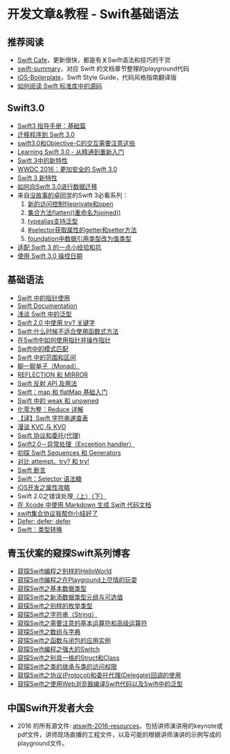 # 开发文章&教程 - Swift基础语法
## 推荐阅读
- [Swift Cafe][1]，更新很快，都是有关Swift语法和技巧的干货
- [swift-summary][2]，对应 Swift 的文档章节整理的playground代码
- [iOS-Boilerplate][3]，Swift Style Guide，代码风格指南翻译版
- [如何阅读 Swift 标准库中的源码][4]

## Swift3.0
- [Swift3 指导手册：基础篇][5]
- [迁移程序到 Swift 3.0][6]
- [swift3.0和Objective-C的交互需要注意这些][7]
- [Learning Swift 3.0 - 从精通到重新入门][8]
- [Swift 3中的新特性][9]
- [WWDC 2016：更加安全的 Swift 3.0][10]
- [Swift 3 新特性][11]
- [如何向Swift 3.0进行数据迁移][12]
- 来自[没故事的卓同学][13]的Swift 3必看系列：
	1. [新的访问控制fileprivate和open][14]
	2. [集合方法flatten()重命名为joined()][15]
	3. [typealias支持泛型][16]
	4. [\#selector获取属性的getter和setter方法][17]
	5. [foundation中数据引用类型改为值类型][18]
- [适配 Swift 3 的一点小经验和坑][19]
- [使用 Swift 3.0 操控日期][20]

## 基础语法
- [Swift 中的指针使用][21]
- [Swift Documentation][22]
- [浅谈 Swift 中的泛型][23]
- [Swift 2.0 中使用 try? 关键字][24]
- [Swift:什么时候不适合使用函数式方法][25]
- [在Swift中如何使用指针并操作指针][26]
- [Swift中的模式匹配][27]
- [Swift 中的范围和区间][28]
- [聊一聊单子（Monad）][29]
- [REFLECTION 和 MIRROR][30]
- [Swift 反射 API 及用法][31]
- [Swift：map 和 flatMap 基础入门][32]
- [Swift 中的 weak 和 unowned][33]
- [化零为整：Reduce 详解][34]
- [【译】Swift 字符串速查表][35]
- [漫谈 KVC 与 KVO][36]
- [Swift 协议和委托(代理)][37]
- [Swift2.0－异常处理（Exception handler）][38]
- [初探 Swift Sequences 和 Generators][39]
- [对比 attempt、try? 和 try!][40]
- [Swift 断言][41]
- [Swift：Selector 语法糖][42]
- [iOS开发之属性攻略][43]
- Swift 2.0之错误处理[（上）][44][（下）][45]
- [在 Xcode 中使用 Markdown 生成 Swift 代码文档][46]
- [swift集合协议我帮你小结好了][47]
- [Defer; defer; defer][48]
- [Swift：类型转换][49]

## 青玉伏案的窥探Swift系列博客
- [窥探Swift编程之别样的HelloWorld][50]
- [窥探Swift编程之在Playground上尽情的玩耍][51]
- [窥探Swift之基本数据类型][52]
- [窥探Swift之新添数据类型元组与可选值][53]
- [窥探Swift之别样的枚举类型][54]
- [窥探Swift之字符串（String）][55]
- [窥探Swift之需要注意的基本运算符和高级运算符][56]
- [窥探Swift之数组与字典][57]
- [窥探Swift之函数与闭包的应用实例][58]
- [窥探Swift编程之强大的Switch][59]
- [窥探Swift之别具一格的Struct和Class][60]
- [窥探Swift之类的继承与类的访问权限][61]
- [窥探Swift之协议(Protocol)和委托代理(Delegate)回调的使用][62]
- [窥探Swift之使用Web浏览器编译Swift代码以及Swift中的泛型][63]

## 中国Swift开发者大会
- 2016 的所有源文件: [atswift-2016-resources][64]，包括讲师演讲用的keynote或pdf文件，讲师现场直播的工程文件，以及可能的根据讲师演讲的示例写成的playground文件。

[1]:	http://swiftcafe.io/ "Swift Cafe"
[2]:	https://github.com/jakarmy/swift-summary "swift-summary"
[3]:	https://github.com/wxyyxc1992/iOS-Boilerplate "iOS-Boilerplate"
[4]:	http://swift.gg/2016/12/30/how-to-read-the-swift-standard-libray-source/ "如何阅读 Swift 标准库中的源码"
[5]:	http://swift.gg/2017/01/11/swift-3-tutorial-fundamentals/ "Swift3 指导手册：基础篇"
[6]:	http://www.jianshu.com/p/198405c1c467 "迁移程序到 Swift 3.0"
[7]:	http://www.jianshu.com/p/992af0be91b7 "swift3.0和Objective-C的交互需要注意这些"
[8]:	http://blog.csdn.net/xsl_bj/article/details/51819887 "Learning Swift 3.0 - 从精通到重新入门"
[9]:	http://www.cocoachina.com/swift/20160713/17028.html
[10]:	http://swift.gg/2016/07/21/wwdc-2016-increased-safety-in-swift-3/ "WWDC 2016：更加安全的 Swift 3.0"
[11]:	http://swift.gg/2016/07/27/swift3-changes/ "Swift 3 新特性"
[12]:	https://www.sdk.cn/news/4636
[13]:	http://www.jianshu.com/users/88a056103c02 "没故事的卓同学"
[14]:	http://www.jianshu.com/p/604305a61e57 "Swift 3必看：新的访问控制fileprivate和open"
[15]:	http://www.jianshu.com/p/03acfed96ad7 "Swift 3必看：集合方法flatten()重命名为joined()"
[16]:	http://www.jianshu.com/p/8152e632a780 "Swift 3必看：typealias支持泛型"
[17]:	http://www.jianshu.com/p/70ef96704f4e "Swift 3必看：#selector获取属性的getter和setter方法"
[18]:	http://www.jianshu.com/p/70684b2e0c15 "Swift 3必看：foundation中数据引用类型改为值类型"
[19]:	https://imtx.me/archives/2064.html "适配 Swift 3 的一点小经验和坑"
[20]:	http://swift.gg/2017/01/19/handling-dates-with-swift-3-0/ "使用 Swift 3.0 操控日期"
[21]:	http://onevcat.com/2015/01/swift-pointer/
[22]:	http://nshipster.cn/swift-documentation/
[23]:	http://swift.gg/2015/09/16/swift-generics/ "浅谈 Swift 中的泛型"
[24]:	http://swift.gg/2015/08/31/swift-2-lets-try/ "Swift 2.0 中使用 try? 关键字"
[25]:	http://swift.gg/2015/08/28/swift_when_the_functional_approach_is_not_right/ "Swift:什么时候不适合使用函数式方法"
[26]:	https://github.com/icepy/_posts/issues/3
[27]:	http://swift.gg/2015/10/16/swift-pattern-matching/ "Swift中的模式匹配"
[28]:	http://swift.gg/2015/10/26/swift-ranges-and-intervals/ "Swift 中的范围和区间"
[29]:	http://swift.gg/2015/10/30/lets-talk-about-monads/ "聊一聊单子（Monad）"
[30]:	http://swifter.tips/reflect/
[31]:	http://swift.gg/2015/11/23/swift-reflection-api-what-you-can-do/ "Swift 反射 API 及用法"
[32]:	http://swift.gg/2015/11/26/swift-map-and-flatmap/ "Swift：map 和 flatMap 基础入门"
[33]:	http://swift.gg/2015/12/02/swift-weak-and-unowned/ "Swift 中的 weak 和 unowned"
[34]:	http://swift.gg/2015/12/10/reduce-all-the-things/ "化零为整：Reduce 详解"
[35]:	http://www.cocoachina.com/swift/20151218/14746.html
[36]:	http://swiftcafe.io/2016/01/03/kvc/ "漫谈 KVC 与 KVO"
[37]:	http://www.cnblogs.com/xilanglang/p/5143613.html "Swift 协议和委托(代理)"
[38]:	http://www.cnblogs.com/GarveyCalvin/p/5081608.html "Swift2.0－异常处理（Exception handler）"
[39]:	http://swift.gg/2016/03/10/experimenting-with-swift-2-sequencetype-generatortype/ "初探 Swift Sequences 和 Generators"
[40]:	http://swift.gg/2016/04/15/swift-my-attempt-code-vs-try-and-try/ "对比 attempt、try? 和 try!"
[41]:	http://swift.gg/2016/05/11/friday-qa-2016-03-04-swift-asserts/ "Friday Q&A 2016-03-04：Swift 断言"
[42]:	http://swift.gg/2016/06/02/swift-selector-syntax-sugar/ "Swift：Selector 语法糖"
[43]:	http://www.jianshu.com/p/cad5cb401b07 "iOS开发之属性攻略"
[44]:	http://www.swiftyper.com/Swift/swift2_error_handling.html
[45]:	http://www.swiftyper.com/Swift/swift2_error_handling_part_2.html
[46]:	http://swift.gg/2016/06/15/swift-markdown/ "在 Xcode 中使用 Markdown 生成 Swift 代码文档"
[47]:	http://www.jianshu.com/p/5902eb0a9ac8 "swift集合协议我帮你小结好了"
[48]:	http://swift.gg/2016/12/01/defer-defer-defer/ "Defer; defer; defer"
[49]:	http://swift.gg/2016/11/29/swift-typecasing/ "Swift：类型转换"
[50]:	http://www.cnblogs.com/ludashi/p/4451207.html "窥探Swift编程之别样的HelloWorld"
[51]:	http://www.cnblogs.com/ludashi/p/4451481.html "窥探Swift编程之在Playground上尽情的玩耍"
[52]:	http://www.cnblogs.com/ludashi/p/4454496.html "窥探Swift之基本数据类型"
[53]:	http://www.cnblogs.com/ludashi/p/4711010.html "窥探Swift之新添数据类型元组与可选值"
[54]:	http://www.cnblogs.com/ludashi/p/4721158.html "窥探Swift之别样的枚举类型"
[55]:	http://www.cnblogs.com/ludashi/p/4725018.html "窥探Swift之字符串（String）"
[56]:	http://www.cnblogs.com/ludashi/p/4963036.html "窥探Swift之需要注意的基本运算符和高级运算符"
[57]:	http://www.cnblogs.com/ludashi/p/5006321.html "窥探Swift之数组与字典"
[58]:	http://www.cnblogs.com/ludashi/p/4968837.html "窥探Swift之函数与闭包的应用实例"
[59]:	http://www.cnblogs.com/ludashi/p/5033542.html "窥探Swift编程之强大的Switch"
[60]:	http://www.cnblogs.com/ludashi/p/5044196.html "窥探Swift之别具一格的Struct和Class"
[61]:	http://www.cnblogs.com/ludashi/p/5048831.html "窥探Swift之类的继承与类的访问权限"
[62]:	http://www.cnblogs.com/ludashi/p/5057858.html "窥探Swift之协议(Protocol)和委托代理(Delegate)回调的使用"
[63]:	http://www.cnblogs.com/ludashi/p/5066286.html "窥探Swift之使用Web浏览器编译Swift代码以及Swift中的泛型"
[64]:	https://github.com/atConf/atswift-2016-resources "atswift-2016-resources"